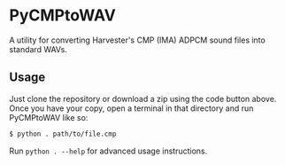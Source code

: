 # PyCMPtoWAV

A utility for converting Harvester's CMP (IMA) ADPCM sound files into standard WAVs.

## Usage

Just clone the repository or download a zip using the code button above. Once you have your copy, open a terminal in that directory and run PyCMPtoWAV like so:

```bash
$ python . path/to/file.cmp
```

Run `python . --help` for advanced usage instructions.
